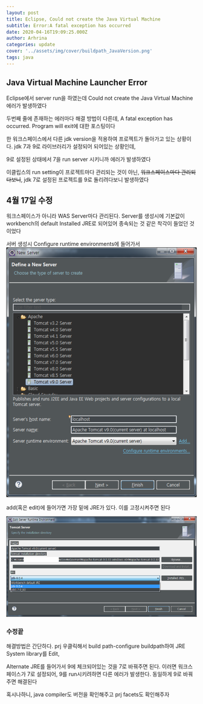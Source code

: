 ```yaml
---
layout: post
title: Eclipse, Could not create the Java Virtual Machine
subtitle: Error:A fatal exception has occurred
date: 2020-04-16T19:09:25.000Z
author: Arhrina
categories: update
cover: '../assets/img/cover/buildpath_JavaVersion.png'
tags: java
---
```


## Java Virtual Machine Launcher Error

Eclipse에서 server run을 하였는데 Could not create the Java Virtual Machine 에러가 발생하였다

두번째 줄에 존재하는 에러마다 해결 방법이 다른데, A fatal exception has occurred. Program will exit에 대한 포스팅이다

한 워크스페이스에서 다른 jdk version을 적용하여 프로젝트가 돌아가고 있는 상황이다. jdk 7과 9로 라이브러리가 설정되어 되어있는 상황인데,

9로 설정된 상태에서 7을 run server 시키니까 에러가 발생하였다

이클립스의 run setting이 프로젝트마다 관리되는 것이 아닌, ~~워크스페이스마다 관리되다보니~~, jdk 7로 설정된 프로젝트를 9로 돌리려다보니 발생하였다

## 4월 17일 수정

워크스페이스가 아니라 WAS Server마다 관리된다. Server를 생성시에 기본값이 workbench의 default Installed JRE로 되어있어 종속되는 것 같은 착각이 들었던 것이었다

서버 생성시 Configure runtime environments에 들어가서
<img src="../assets/img/cover/newServer.png">

add(혹은 edit)에 들어가면 가장 밑에 JRE가 있다. 이를 고정시켜주면 된다

<img src="../assets/img/cover/add,editServer.png">

### 수정끝

해결방법은 간단하다. prj 우클릭해서 build path-configure buildpath하여 JRE System library를 Edit,

Alternate JRE를 들어가서 9에 체크되어있는 것을 7로 바꿔주면 된다. 이러면 워크스페이스가 7로 설정되어, 9를 run시키려하면 다른 에러가 발생한다. 동일하게 9로 바꿔주면 해결된다

혹시나하니, java compiler도 버전을 확인해주고 prj facets도 확인해주자